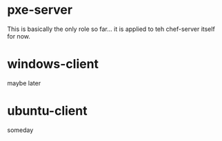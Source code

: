 pxe-server
========

This is basically the only role so far... it is applied to teh chef-server itself for now.


windows-client
==========

maybe later


ubuntu-client
==========

someday



